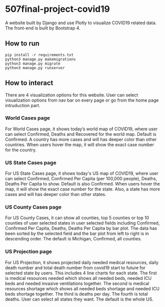 # 507final-project-covid19
A website built by Django and use Plotly to visualize COVID19 related data. The front-end is built by Bootstrap 4.
## How to run
```
pip install -r requirements.txt
python3 manage.py makemigrations
python3 manage.py migrate
python3 manage.py runserver 
```
## How to interact 
There are 4 visualization options for this website. User can select visualization options from nav bar on every page or go from the home page intruduction part.
### World Cases page
For World Cases page, it shows today’s world map of COVID19, where user can select Confirmed, Deaths and Recovered for the world map. Default is Confirmed. A country has more cases and will has deeper color than other countries. When users hover the map, it will show the exact case number for the country. 
### US State Cases page
For US State Cases page, it shows today's US map of COVID19, where user can select Confirmed, Confirmed Per Capita (per 100,000 people), Deaths, Deaths Per Capita to show. Default is also Confirmed. When users hover the map, it will show the exact case number for the state. Also, a state has more cases and will has deeper color than other states. 
### US County Cases page
For US County Cases, it can show all counties, top 5 counties or top 10 counties of user selected states in user selected fields including Confirmed, Confirmed Per Capita, Deaths, Deaths Per Capita by bar plot. The data has been sorted by the selected field and the bar plot from left to right is in descending order. The default is Michigan, Confirmed, all counties. 
### US Projection page
For US Projection, it shows projected daily needed medical resources, daily death number and total death number from covid19 start to future for selected state by users. This includes 4 line charts for each state. The first is medical resources needed which shows all needed beds, needed ICU beds and needed invasive ventilations together. The second is medical resources shortage which shows all needed beds shortage and needed ICU beds shortage together. The third is deaths per day. The fourth is total deaths. User can select all states they want. The default is the whole US. 

